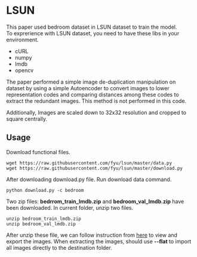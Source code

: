 # LSUN
This paper used bedroom dataset in LSUN dataset to train the model.  
To exprerience with LSUN dataset, you need to have these libs in your environment.
- cURL
- numpy
- lmdb
- opencv

The paper performed a simple image de-duplication manipulation on dataset by using a simple Autoencoder to convert images to lower representation codes and comparing distances among these codes to extract the redundant images. This method is not performed in this code.  

Additionally, Images are scaled down to 32x32 resolution and cropped to square centrally. 

## Usage
Download functional files. 

```
wget https://raw.githubusercontent.com/fyu/lsun/master/data.py
wget https://raw.githubusercontent.com/fyu/lsun/master/download.py

```

After downloading download.py file. Run download data command.
```
python download.py -c bedroom
```
Two zip files: **bedrrom_train_lmdb.zip** and **bedroom_val_lmdb.zip** have been downloaded. In current folder, unzip two files.
```
unzip bedroom_train_lmdb.zip
unzip bedroom_val_lmdb.zip
```
After unzip these file, we can follow instruction from [here](https://github.com/fyu/lsun) to view and export the images. When extracting the images, should use **--flat** to import all images directly to the destination folder.